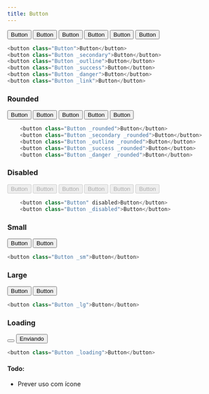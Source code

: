 ```yaml
---
title: Button
---
```


<div example>
    <button class="Button">Button</button>
    <button class="Button _secondary">Button</button>
    <button class="Button _outline">Button</button>
    <button class="Button _success">Button</button>
    <button class="Button _danger">Button</button>
    <button class="Button _link">Button</button>
</div>

```php
<button class="Button">Button</button>
<button class="Button _secondary">Button</button>
<button class="Button _outline">Button</button>
<button class="Button _success">Button</button>
<button class="Button _danger">Button</button>
<button class="Button _link">Button</button>
```

### Rounded
<div example>
    <button class="Button _rounded">Button</button>
    <button class="Button _secondary _rounded">Button</button>
    <button class="Button _outline _rounded">Button</button>
    <button class="Button _success _rounded">Button</button>
    <button class="Button _danger _rounded">Button</button>
</div>

```php
    <button class="Button _rounded">Button</button>
    <button class="Button _secondary _rounded">Button</button>
    <button class="Button _outline _rounded">Button</button>
    <button class="Button _success _rounded">Button</button>
    <button class="Button _danger _rounded">Button</button>
```

### Disabled
<div example>
    <button class="Button" disabled>Button</button>
    <button class="Button _secondary" disabled>Button</button>
    <button class="Button _outline" disabled>Button</button>
    <button class="Button _success" disabled>Button</button>
    <button class="Button _danger" disabled>Button</button>
    <button class="Button _link" disabled>Button</button>
</div>

```php
    <button class="Button" disabled>Button</button>
    <button class="Button _disabled">Button</button>
```

### Small
<div example>
    <button class="Button _sm">Button</button>
    <button class="Button _sm _link">Button</button>
</div>

```php
<button class="Button _sm">Button</button>
```

### Large
<div example>
    <button class="Button _lg">Button</button>
    <button class="Button _lg _link">Button</button>
</div>

```php
<button class="Button _lg">Button</button>
```

### Loading
<div example>
    <button class="Button _loading"></button>
    <button class="Button _loading">Enviando</button>
</div>

```php
<button class="Button _loading">Button</button>
```

#### Todo:

- Prever uso com ícone
